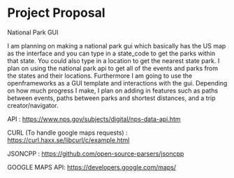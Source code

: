 # Project Proposal

National Park GUI 

I am planning on making a national park gui which basically has the US map as the interface and you can type in a state_code to get the parks within that state. You could also type in a location to get the nearest state park. I plan on using the national park api to get all of the events and parks from the states and their locations. Furthermore I am going to use the openframeworks as a GUI template and interactions with the gui. Depending on how much progress I make, I plan on adding in features such as paths between events, paths between parks and shortest distances, and a trip creator/navigator. 

API : https://www.nps.gov/subjects/digital/nps-data-api.htm

CURL (To handle google maps requests) : https://curl.haxx.se/libcurl/c/example.html

JSONCPP : https://github.com/open-source-parsers/jsoncpp

GOOGLE MAPS API: https://developers.google.com/maps/
